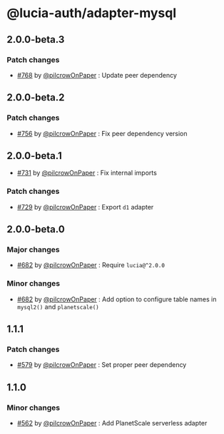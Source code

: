 # @lucia-auth/adapter-mysql

## 2.0.0-beta.3

### Patch changes

- [#768](https://github.com/pilcrowOnPaper/lucia/pull/768) by [@pilcrowOnPaper](https://github.com/pilcrowOnPaper) : Update peer dependency

## 2.0.0-beta.2

### Patch changes

- [#756](https://github.com/pilcrowOnPaper/lucia/pull/756) by [@pilcrowOnPaper](https://github.com/pilcrowOnPaper) : Fix peer dependency version

## 2.0.0-beta.1

- [#731](https://github.com/pilcrowOnPaper/lucia/pull/731) by [@pilcrowOnPaper](https://github.com/pilcrowOnPaper) : Fix internal imports

### Patch changes

- [#729](https://github.com/pilcrowOnPaper/lucia/pull/729) by [@pilcrowOnPaper](https://github.com/pilcrowOnPaper) : Export `d1` adapter

## 2.0.0-beta.0

### Major changes

- [#682](https://github.com/pilcrowOnPaper/lucia/pull/682) by [@pilcrowOnPaper](https://github.com/pilcrowOnPaper) : Require `lucia@^2.0.0`

### Minor changes

- [#682](https://github.com/pilcrowOnPaper/lucia/pull/682) by [@pilcrowOnPaper](https://github.com/pilcrowOnPaper) : Add option to configure table names in `mysql2()` and `planetscale()`

## 1.1.1

### Patch changes

- [#579](https://github.com/pilcrowOnPaper/lucia/pull/579) by [@pilcrowOnPaper](https://github.com/pilcrowOnPaper) : Set proper peer dependency

## 1.1.0

### Minor changes

- [#562](https://github.com/pilcrowOnPaper/lucia/pull/562) by [@pilcrowOnPaper](https://github.com/pilcrowOnPaper) : Add PlanetScale serverless adapter
